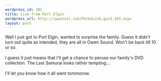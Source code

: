 ```yaml
--- 
wordpress_id: 301
title: Live from Port Elgin
wordpress_url: http://spaetzel.com/PermaLink,guid,105.aspx
layout: post
---
```

Well I just got to Port Elgin, wanted to surprise the family. Guess it didn't turn out quite as intended, they are all in Owen Sound. Won't be back till 10 or so.<br />
        <br />
        I guess it just means that I'll get a chance to peruse our family's DVD collection.
        The Last Samurai looks rather tempting....<br />
        <br />
        I'll let you know how it all went tommorow.<img width="0" height="0" src="http://spaetzel.com/aggbug.ashx?id=105" />
